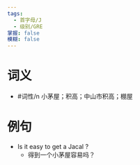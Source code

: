 ```yaml
---
tags:
  - 首字母/J
  - 级别/GRE
掌握: false
模糊: false
---
```

# 词义
- #词性/n  小茅屋；积高；中山市积高；棚屋
# 例句
- Is it easy to get a Jacal ?
	- 得到一个小茅屋容易吗？
